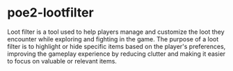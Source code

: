 # poe2-lootfilter
Loot filter is a tool used to help players manage and customize the loot they encounter while exploring and fighting in the game. The purpose of a loot filter is to highlight or hide specific items based on the player's preferences, improving the gameplay experience by reducing clutter and making it easier to focus on valuable or relevant items.
